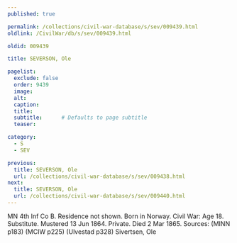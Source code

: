 ```yaml
---
published: true

permalink: /collections/civil-war-database/s/sev/009439.html
oldlink: /CivilWar/db/s/sev/009439.html

oldid: 009439

title: SEVERSON, Ole

pagelist:
  exclude: false
  order: 9439
  image: 
  alt:
  caption:
  title:
  subtitle:      # Defaults to page subtitle
  teaser:

category: 
  - S 
  - SEV

previous:
  title: SEVERSON, Ole
  url: /collections/civil-war-database/s/sev/009438.html  
next:
  title: SEVERSON, Ole
  url: /collections/civil-war-database/s/sev/009440.html   
---
```

MN 4th Inf Co B. Residence not shown. Born in Norway. Civil War: Age 18. Substitute. Mustered 13 Jun 1864. Private. Died 2 Mar 1865. Sources: (MINN p183) (MCIW p225) (Ulvestad p328) &#147;Sivertsen, Ole&#148;